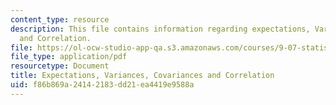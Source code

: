 ```yaml
---
content_type: resource
description: This file contains information regarding expectations, Variances, Covariances
  and Correlation.
file: https://ol-ocw-studio-app-qa.s3.amazonaws.com/courses/9-07-statistics-for-brain-and-cognitive-science-fall-2016/f86b869a24142183dd21ea4419e9588a_MIT9_07F16_lec6.pdf
file_type: application/pdf
resourcetype: Document
title: Expectations, Variances, Covariances and Correlation
uid: f86b869a-2414-2183-dd21-ea4419e9588a
---
```

